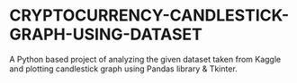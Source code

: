 # CRYPTOCURRENCY-CANDLESTICK-GRAPH-USING-DATASET
A Python based project of analyzing the given dataset taken from Kaggle and plotting candlestick graph using Pandas library &amp; Tkinter. 
